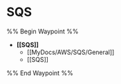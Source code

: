 # SQS

%% Begin Waypoint %%
- **[[SQS]]**
	- [[MyDocs/AWS/SQS/General]]
	- [[SQS]]

%% End Waypoint %%